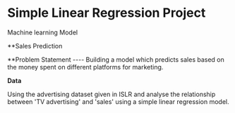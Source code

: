 # Simple Linear Regression Project 
Machine learning Model 


**Sales Prediction


**Problem Statement ----   Building a model which predicts sales based on the money spent on different platforms for marketing.

**Data**


Using the advertising dataset given in ISLR and analyse the relationship between 'TV advertising' and 'sales' using a simple linear regression model.


